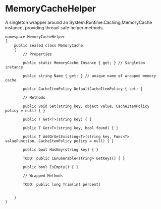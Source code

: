 # MemoryCacheHelper

A singleton wrapper around an System.Runtime.Caching.MemoryCache instance, providing thread-safe helper methods.


	namespace MemoryCacheHelper
	{
		public sealed class MemoryCache
		{	
			// Properties

			public static MemoryCache Insance { get; } // Singleton instance			
			
			public string Name { get; } // unique name of wrapped memory cache

			public CacheItemPolicy DefaultCacheItemPolicy { set; }

			// Methods

			public void Set(string key, object value, CacheItemPolicy policy = null) { }

			public T Get<T>(string key) { }

			public T Get<T>(string key, bool found) { }

			public T AddOrGetExisting<T>(string key, Func<T> valueFunction, CacheItemPolicy policy = null) { }

			public bool HasKey(string key) { }

			TODO: public IEnumerable<string> GetKeys() { }

			public bool IsEmpty() { }

			// Wrapped Methods

			TODO: public long Trim(int percent)


		}
	}
